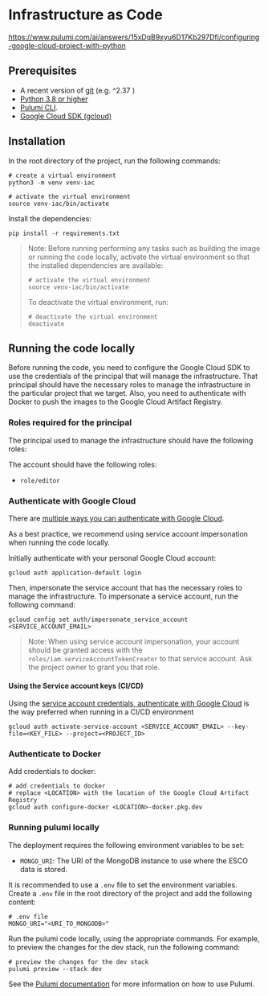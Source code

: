 # Infrastructure as Code

https://www.pulumi.com/ai/answers/15xDqB9xyu6D17Kb297Dfi/configuring-google-cloud-project-with-python

## Prerequisites

- A recent version of [git](https://git-scm.com/) (e.g. ^2.37 )
- [Python 3.8 or higher](https://www.python.org/downloads/)
- [Pulumi CLI](https://www.pulumi.com/docs/install/).
- [Google Cloud SDK (gcloud)](https://cloud.google.com/sdk/docs/install)


## Installation
In the root directory of the project, run the following commands:

```shell
# create a virtual environment
python3 -m venv venv-iac

# activate the virtual environment
source venv-iac/bin/activate
```

Install the dependencies:

```shell
pip install -r requirements.txt
```

> Note:
> Before running performing any tasks such as building the image or running the code locally, activate the virtual environment so that the installed dependencies are available:
>  ```shell
>  # activate the virtual environment
>  source venv-iac/bin/activate
>  ```
> To deactivate the virtual environment, run:
> ```shell
> # deactivate the virtual environment
> deactivate
> ```


## Running the code locally


Before running the code, you need to configure the Google Cloud SDK to use the credentials of the principal that will manage the infrastructure. That principal should have the necessary roles to manage the infrastructure in the particular project that we target. Also, you need to authenticate with Docker to push the images to the Google Cloud Artifact Registry.

### Roles required for the principal

The principal used to manage the infrastructure should have the following roles:

The account should have the following roles:

- `role/editor`

### Authenticate with Google Cloud

There are [multiple ways you can authenticate with Google Cloud](https://cloud.google.com/sdk/gcloud/reference/auth). 

As a best practice, we recommend using service account impersonation when running the code locally.

Initially authenticate with your personal Google Cloud account:

 ```shell
 gcloud auth application-default login
 ```

Then, impersonate the service account that has the necessary roles to manage the infrastructure. To impersonate a service account, run the following command:
 ```shell
 gcloud config set auth/impersonate_service_account <SERVICE_ACCOUNT_EMAIL>
```
> Note:
> When using service account impersonation, your account should be granted access with the `roles/iam.serviceAccountTokenCreator` to that service account. Ask the project owner to grant you that role.

#### Using the Service account keys (CI/CD)
Using the [service account credentials, authenticate with Google Cloud](https://cloud.google.com/sdk/gcloud/reference/auth/activate-service-account) is the way preferred when running in a CI/CD environment

 ```shell
gcloud auth activate-service-account <SERVICE_ACCOUNT_EMAIL> --key-file=<KEY_FILE> --project=<PROJECT_ID>
 ```

### Authenticate to Docker

Add credentials to docker:

```shell
# add credentials to docker
# replace <LOCATION> with the location of the Google Cloud Artifact Registry
gcloud auth configure-docker <LOCATION>-docker.pkg.dev
```

### Running pulumi locally
The deployment requires the following environment variables to be set:
- `MONGO_URI`: The URI of the MongoDB instance to use where the ESCO data is stored.

It is recommended to use a `.env` file to set the environment variables. Create a `.env` file in the root directory of the project and add the following content:

```shell
# .env file
MONGO_URI="<URI_TO_MONGODB>"
```

Run the pulumi code locally, using the appropriate commands. For example, to preview the changes for the dev stack, run the following command:

```shell
# preview the changes for the dev stack
pulumi preview --stack dev
```

See the [Pulumi documentation](https://www.pulumi.com/docs/) for more information on how to use Pulumi.